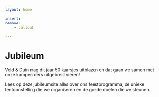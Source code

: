 ```yaml
---
layout: home

insert:
remove:
    - callout

---
```


# Jubileum

Veld & Duin mag dit jaar 50 kaarsjes uitblazen en dat gaan we samen met onze kampeerders uitgebreid vieren!

Lees op deze jubileumsite alles over ons feestprogramma, de unieke tentoonstelling die we organiseren en de goede doelen die we steunen.





